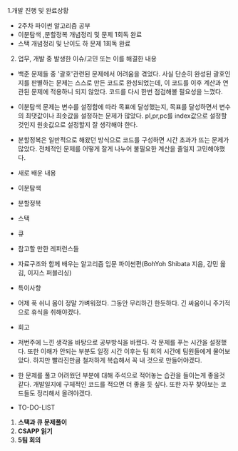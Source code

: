 1.개발 진행 및 완료상황

- 2주차 파이썬 알고리즘 공부
- 이분탐색 ,분할정복 개념정리 및 문제 1회독 완료
- 스택 개념정리 및 난이도 하 문제 1회독 완료



2. 업무, 개발 중 발생한 이슈/고민 또는 이를 해결한 내용

- 백준 문제들 중 '괄호'관련된 문제에서 어려움을 겪었다. 사실 단순히 완성된 괄호인지를 판별하는 문제는 스스로 만든 코드로 완성되었는데, 이 코드를 이후 계산과 연관된 문제에 적용하니 되지 않았다. 코드를 다시 한번 점검해볼 필요성을 느꼈다.
- 이분탐색 문제는 변수를 설정함에 따라 목표에 달성했는지, 목표를 달성하면서 변수의 최댓값이나 최솟값을 설정하는 문제가 많았다. pl,pr,pc를 index값으로 설정할 것인지 원솟값으로 설정할지 잘 생각해야 한다.
- 분할정복은 일반적으로 해왔던 방식으로 코드를 구성하면 시간 초과가 뜨는 문제가 많았다. 전체적인 문제를 어떻게 잘게 나누어 불필요한 계산을 줄일지 고민해야했다.
- 새로 배운 내용

- 이분탐색
- 분할정복
- 스택
- 큐
- 참고할 만한 레퍼런스들

- 자료구조와 함께 배우는 알고리즘 입문 파이썬편(BohYoh Shibata 지음, 강민 옮김, 이지스 퍼블리싱)
- 특이사항

- 어제 푹 쉬니 몸이 정말 가벼워졌다. 그동안 무리하긴 한듯하다. 긴 싸움이니 주기적으로 휴식을 취해야겠다. 
- 회고

-  저번주에 느낀 생각을 바탕으로 공부방식을 바꿨다. 각 문제를 푸는 시간을 설정했다. 또한 이해가 안되는 부분도 일정 시간 이후는 팀 회의 시간에 팀원들에게 물어보았다. 하지만 빨라진만큼 철저하게 복습해서 꼭 내 것으로 만들어야겠다.
- 한 문제를 풀고 어려웠던 부분에 대해 주석으로 적어놓는 습관을 들이는게 좋을것 같다. 개발일지에 구체적인 코드를 적으면 더 좋을 듯 싶다. 또한 자꾸 찾아보는 코드들도 정리해서 올려야겠다.
- TO-DO-LIST

1. **스택과 큐 문제풀이**
2. **CSAPP 읽기**
3. **5팀 회의**